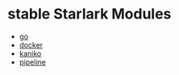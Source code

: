 # stable Starlark Modules

* [go](../../../starlark/stable/go)
* [docker](../../../starlark/stable/docker)
* [kaniko](../../../starlark/stable/kaniko)
* [pipeline](../../../starlark/stable/pipeline)

